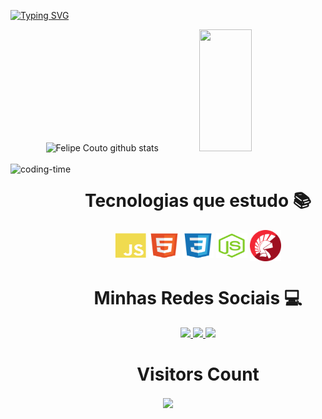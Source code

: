 [![Typing SVG](https://readme-typing-svg.herokuapp.com/?color=00bfbf&size=40&center=true&vCenter=true&width=1000&lines=HelloWorld,+Meu+Nome+é+Felipe+Couto;Seja+Bem-Vindo!+:%29)](https://git.io/typing-svg)
<div align="center">  
  <img width="49%" height="195px" src="https://github-readme-stats.vercel.app/api?username=fhecout&show_icons=true&count_private=true&hide_border=true&title_color=00bfbf&icon_color=00bfbf&text_color=c9d1d9&bg_color=0d1117" alt="Felipe Couto github stats" /> 
  <img width="41%" height="195px" src="https://github-readme-stats.vercel.app/api/top-langs/?username=fhecout&layout=compact&hide_border=true&title_color=00bfbf&text_color=00bfbf&bg_color=0d1117" />
</div>

<div  align="center"> 
  <div style="display: inline_block"><br>
    <img align="left" height="350" alt="coding-time" src="https://user-images.githubusercontent.com/103007640/219743582-1a7fc88d-3345-4b35-a80f-7395e68e20fa.gif">
    <h1 align="center">Tecnologias que estudo 📚</h1>
    <img align="center" height="40" width="50" alt="js-icon"  src="https://raw.githubusercontent.com/devicons/devicon/master/icons/javascript/javascript-plain.svg">
    <img align="center" height="40" width="50" alt="html-icon" src="https://raw.githubusercontent.com/devicons/devicon/master/icons/html5/html5-original.svg">
    <img align="center" height="40" width="50" alt="css-icon" src="https://raw.githubusercontent.com/devicons/devicon/master/icons/css3/css3-original.svg">
    <img align="center" height="40" width="50" alt="nodejs-icon" src="https://raw.githubusercontent.com/devicons/devicon/master/icons/nodejs/nodejs-original.svg">
    <img align="center" height="50" width="50" alt="delphi-icon" src="5968252.png">
   </div>
   <h1 align="center">Minhas Redes Sociais 💻</h1>
    <a href = "mailto: feliperafaeldocouto@hotmail.com">
      <img width="50" src="https://user-images.githubusercontent.com/103007640/219753188-893b77ee-47d3-4cf3-a4b8-79f2619f0a6c.svg">
    </a>
    <a href = "https://www.linkedin.com/in/felipe-couto-93a86a254/">
      <img width="40" src="https://user-images.githubusercontent.com/103007640/219753028-d915fbb2-3064-439e-b8bf-2eadbb51d7e5.svg">
    </a>
    <a href = "https://www.instagram.com/fhecout/">
      <img width="40" src="https://user-images.githubusercontent.com/103007640/219753461-c46cf8f2-16f2-4138-8f64-7580f098b2ef.png">
    </a>
    <br><h1 align="centre"><b>Visitors Count</br></h1>  
    <p align="center"><img align="center" src="https://profile-counter.glitch.me/{fhecout}/count.svg" /></p>
  

</div>
